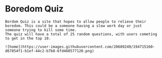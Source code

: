 # Boredom Quiz

	Bordom Quiz is a site that hopes to allow people to relieve their boredom. This could be a someone having a slow work day or just someone trying to kill some time.
	The quiz will have a total of 25 random questions, with users cometing to get in the top 10.
	
	![home](https://user-images.githubusercontent.com/20689249/194715160-d67854f1-b1ef-44c2-b7b8-6fd460577120.png)
